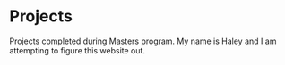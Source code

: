 # Projects
Projects completed during Masters program.
My name is Haley and I am attempting to figure this website out.
